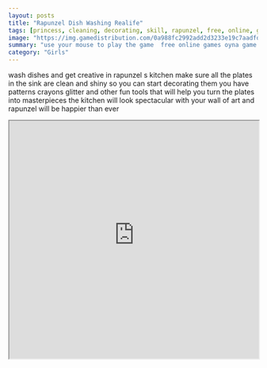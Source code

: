 ```yaml
---
layout: posts
title: "Rapunzel Dish Washing Realife"
tags: [princess, cleaning, decorating, skill, rapunzel, free, online, games, oyna, game, free, games, play, play, games]
image: "https://img.gamedistribution.com/0a988fc2992add2d3233e19c7aadfdea.jpg"
summary: "use your mouse to play the game  free online games oyna game free games play play games"
category: "Girls"
---
```


wash dishes and get creative in rapunzel s kitchen make sure all the plates in the sink are clean and shiny so you can start decorating them you have patterns crayons glitter and other fun tools that will help you turn the plates into masterpieces the kitchen will look spectacular with your wall of art and rapunzel will be happier than ever

<iframe width="100%" height="480px;" src="https://flash.gamedistribution.com?game=0a988fc2992add2d3233e19c7aadfdea"></iframe>